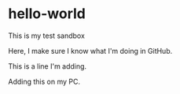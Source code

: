 # hello-world
This is my test sandbox

Here, I make sure I know what I'm doing in GitHub.

This is a line I'm adding.

Adding this on my PC.

